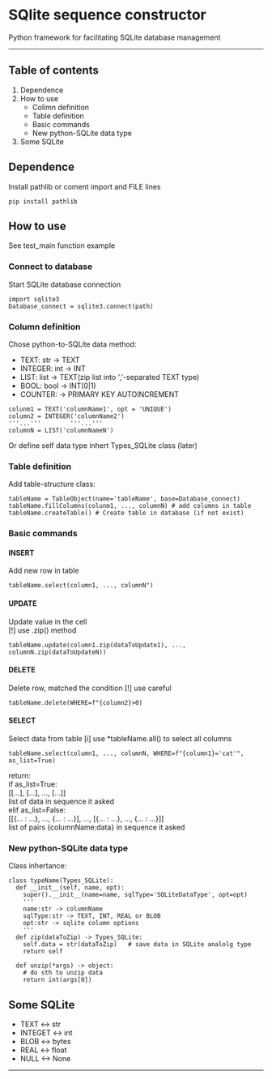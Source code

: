 # SQlite sequence constructor  
Python framework for facilitating SQLite database management  
  
---
## Table of contents  
1) Dependence
2) How to use
   - Colimn definition
   - Table definition
   - Basic commands
   - New python-SQLite data type
3) Some SQLite 

## Dependence
Install pathlib or coment import and FILE lines
```
pip install pathlib
```

## How to use  
See test_main function example
### Connect to database
Start SQLite database connection
```
import sqlite3
Database_connect = sqlite3.connect(path)
```

### Column definition  
Chose python-to-SQLite data method:  
  - TEXT: str -> TEXT  
  - INTEGER: int -> INT  
  - LIST: list -> TEXT(zip list into ','-separated TEXT type)  
  - BOOL: bool -> INT(0|1)  
  - COUNTER: -> PRIMARY KEY AUTOINCREMENT
 ```
 colunm1 = TEXT('columnName1', opt = 'UNIQUE')
 column2 = INTEGER('columnName2')
 '''...'''        '''...'''
 columnN = LIST('columnNameN')
 ```
Or define self data type inhert Types_SQLite class (later)  

### Table definition  
Add table-structure class:
```
tableName = TableObject(name='tableName', base=Database_connect)
tableName.fillColumns(colunm1, ..., columnN) # add columns in table
tableName.createTable() # Create table in database (if not exist)
```

### Basic commands
#### INSERT
Add new row in table
```
tableName.select(column1, ..., columnN")
```
#### UPDATE
Update value in the cell  
[!] use .zip() method
```
tableName.update(column1.zip(dataToUpdate1), ..., columnN.zip(dataToUpdateN))
```
#### DELETE
Delete row, matched the condition
[!] use careful
```
tableName.delete(WHERE=f"{column2}>0)
```
#### SELECT
Select data from table
[i] use \*tableName.all() to select all columns
```
tableName.select(column1, ..., columnN, WHERE=f"{column1}='cat'", as_list=True)
```
return:  
  if as_list=True:  
    [[...], [...], ..., [...]]  
    list of data in sequence it asked   
  elif as_list=False:  
    [[{... : ...}, ..., {... : ...}], ..., [{... : ...}, ..., {... : ...}]]  
    list of pairs {columnName:data} in sequence it asked  
  
### New python-SQLite data type
Class inhertance:
```
class typeName(Types_SQLite):
  def __init__(self, name, opt):
    super().__init__(name=name, sqlType='SQLiteDataType', opt=opt)
    '''
    name:str -> columnName
    sqlType:str -> TEXT, INT, REAL or BLOB
    opt:str -> sqlite column options
    '''
  def zip(dataToZip) -> Types_SQLite:
    self.data = str(dataToZip)   # save data in SQLite analolg type
    return self
  
  def unzip(*args) -> object:
    # do sth to unzip data
    return int(args[0])

```

## Some SQLite
- TEXT <-> str  
- INTEGET <-> int  
- BLOB <-> bytes  
- REAL <-> float
- NULL <-> None
---

## 

